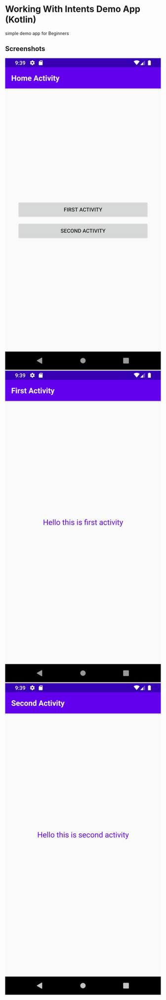 # Working With Intents Demo App (Kotlin)

simple demo app for Beginners

## Screenshots

![Screenshot 1](screenshots/screen_1.png)
![Screenshot 2](screenshots/screen_2.png)
![Screenshot 3](screenshots/screen_3.png)

